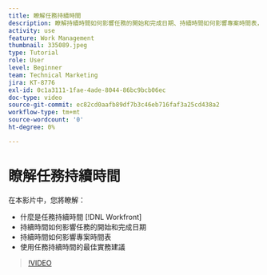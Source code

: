 ```yaml
---
title: 瞭解任務持續時間
description: 瞭解持續時間如何影響任務的開始和完成日期、持續時間如何影響專案時間表，以及使用任務持續時間的一些最佳實務。
activity: use
feature: Work Management
thumbnail: 335089.jpeg
type: Tutorial
role: User
level: Beginner
team: Technical Marketing
jira: KT-8776
exl-id: 0c1a3111-1fae-4ade-8044-86bc9bcb06ec
doc-type: video
source-git-commit: ec82cd0aafb89df7b3c46eb716faf3a25cd438a2
workflow-type: tm+mt
source-wordcount: '0'
ht-degree: 0%

---
```


# 瞭解任務持續時間

在本影片中，您將瞭解：

* 什麼是任務持續時間 [!DNL Workfront]
* 持續時間如何影響任務的開始和完成日期
* 持續時間如何影響專案時間表
* 使用任務持續時間的最佳實務建議

>[!VIDEO](https://video.tv.adobe.com/v/335089/?quality=12&learn=on)
